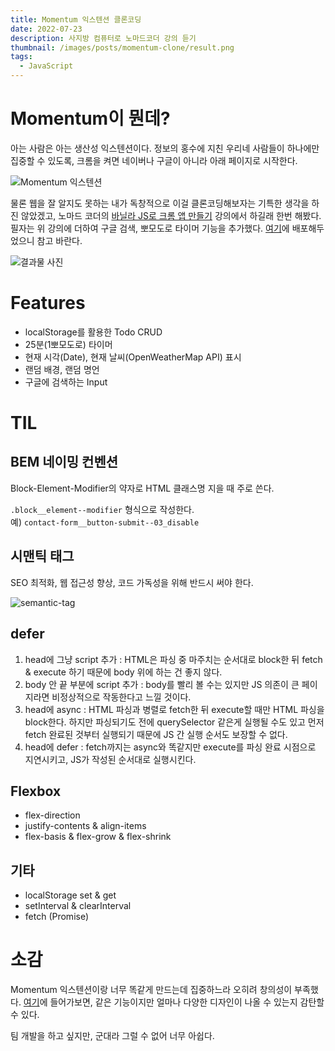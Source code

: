 ```yaml
---
title: Momentum 익스텐션 클론코딩
date: 2022-07-23
description: 사지방 컴퓨터로 노마드코더 강의 듣기
thumbnail: /images/posts/momentum-clone/result.png
tags:
  - JavaScript
---
```


# Momentum이 뭔데?

아는 사람은 아는 생산성 익스텐션이다. 정보의 홍수에 지친 우리네 사람들이 하나에만 집중할 수 있도록, 크롬을 켜면 네이버나 구글이 아니라 아래 페이지로 시작한다.

![Momentum 익스텐션](/images/posts/momentum-clone/momentum.jpeg)

물론 웹을 잘 알지도 못하는 내가 독창적으로 이걸 클론코딩해보자는 기특한 생각을 하진 않았겠고, 노마드 코더의 [바닐라 JS로 크롬 앱 만들기](https://nomadcoders.co/javascript-for-beginners) 강의에서 하길래 한번 해봤다. 필자는 위 강의에 더하여 구글 검색, 뽀모도로 타이머 기능을 추가했다. [여기](https://yoopark.github.io/nomad-vanila-js)에 배포해두었으니 참고 바란다.

![결과물 사진](/images/posts/momentum-clone/result.png)

# Features

- localStorage를 활용한 Todo CRUD
- 25분(1뽀모도로) 타이머
- 현재 시각(Date), 현재 날씨(OpenWeatherMap API) 표시
- 랜덤 배경, 랜덤 명언
- 구글에 검색하는 Input

# TIL

## BEM 네이밍 컨벤션

Block-Element-Modifier의 약자로 HTML 클래스명 지을 때 주로 쓴다.

`.block__element--modifier` 형식으로 작성한다.  
예) `contact-form__button-submit--03_disable`

## 시맨틱 태그

SEO 최적화, 웹 접근성 향상, 코드 가독성을 위해 반드시 써야 한다.

![semantic-tag](https://static.semrush.com/blog/uploads/media/cc/85/cc85d452a743e27f68d426df35e4da7d/original.png)

## defer

1. head에 그냥 script 추가 : HTML은 파싱 중 마주치는 순서대로 block한 뒤 fetch & execute 하기 때문에 body 위에 하는 건 좋지 않다.
2. body 안 끝 부분에 script 추가 : body를 빨리 볼 수는 있지만 JS 의존이 큰 페이지라면 비정상적으로 작동한다고 느낄 것이다.
3. head에 async : HTML 파싱과 병렬로 fetch한 뒤 execute할 때만 HTML 파싱을 block한다. 하지만 파싱되기도 전에 querySelector 같은게 실행될 수도 있고 먼저 fetch 완료된 것부터 실행되기 때문에 JS 간 실행 순서도 보장할 수 없다.
4. head에 defer : fetch까지는 async와 똑같지만 execute를 파싱 완료 시점으로 지연시키고, JS가 작성된 순서대로 실행시킨다.

## Flexbox

- flex-direction
- justify-contents & align-items
- flex-basis & flex-grow & flex-shrink

## 기타

- localStorage set & get
- setInterval & clearInterval
- fetch (Promise)

# 소감

Momentum 익스텐션이랑 너무 똑같게 만드는데 집중하느라 오히려 창의성이 부족했다. [여기](https://nomadcoders.co/faq/challenge/vanillajs)에 들어가보면, 같은 기능이지만 얼마나 다양한 디자인이 나올 수 있는지 감탄할 수 있다.

팀 개발을 하고 싶지만, 군대라 그럴 수 없어 너무 아쉽다.
